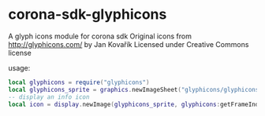 corona-sdk-glyphicons
=====================

A glyph icons module for corona sdk
Original icons from http://glyphicons.com/ by Jan Kovařík
Licensed under Creative Commons license


usage:
```lua
local glyphicons = require("glyphicons")
local glyphicons_sprite = graphics.newImageSheet("glyphicons/glyphicons_sprites.png", glyphicons:getSheet())
-- display an info icon
local icon = display.newImage(glyphicons_sprite, glyphicons:getFrameIndex("circle_info")
```

